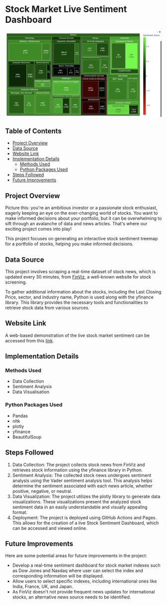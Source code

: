 # Stock Market Live Sentiment Dashboard

![Image Description](img/SentimentAnalysis.png)

## Table of Contents
- [Project Overview](#project-overview)
- [Data Source](#data-source)
- [Website Link](#website-link)
- [Implementation Details](#implementation-details)
    - [Methods Used](#methods-used)
    - [Python Packages Used](#python-packages-used)
- [Steps Followed](#steps-followed)
- [Future Improvements](#future-improvements)

  
## Project Overview
Picture this: you're an ambitious investor or a passionate stock enthusiast, eagerly keeping an eye on the ever-changing world of stocks. You want to make informed decisions about your portfolio, but it can be overwhelming to sift through an avalanche of data and news articles. That's where our exciting project comes into play!

This project focuses on generating an interactive stock sentiment treemap for a portfolio of stocks, helping you make informed decisions.

## Data Source
This project involves scraping a real-time dataset of stock news, which is updated every 30 minutes, from [FinViz](https://finviz.com), a well-known website for stock screening.

To gather additional information about the stocks, including the Last Closing Price, sector, and industry name, Python is used along with the yfinance library. This library provides the necessary tools and functionalities to retrieve stock data from various sources.

## Website Link

A web-based demonstration of the live stock market sentiment can be accessed from this [link](https://salonijhalani.github.io/live_sentiment.html).

## Implementation Details

### Methods Used
* Data Collection
* Sentiment Analysis
* Data Visualisation

### Python Packages Used
* Pandas
* nltk
* plotly
* yfinance
* BeautifulSoup

## Steps Followed

1. Data Collection: The project collects stock news from FinViz and retrieves stock information using the yfinance library in Python.
2. Sentiment Analysis: The collected stock news undergoes sentiment analysis using the Vader sentiment analysis tool. This analysis helps determine the sentiment associated with each news article, whether positive, negative, or neutral.
3. Data Visualization: The project utilizes the plotly library to generate data visualizations. These visualizations present the analyzed stock sentiment data in an easily understandable and visually appealing format.
4. Deployment: The project is deployed using GitHub Actions and Pages. This allows for the creation of a live Stock Sentiment Dashboard, which can be accessed and viewed online.
   
## Future Improvements

Here are some potential areas for future improvements in the project:

* Develop a real-time sentiment dashboard for stock market indexes such as Dow Jones and Nasdaq where user can select the index and corresponding information will be displayed.
* Allow users to select specific indexes, including international ones like India, France, UK, and Japan.
* As FinViz doesn't not provide frequent news updates for international stocks, an alternative news source needs to be identified.
